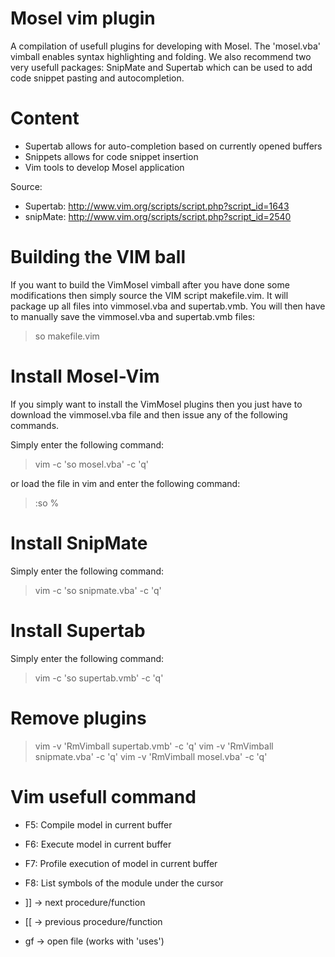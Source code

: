 Mosel vim plugin
================

A compilation of usefull plugins for developing with
Mosel. The 'mosel.vba' vimball enables syntax highlighting and folding.
We also recommend two very usefull packages: SnipMate and Supertab which
can be used to add code snippet pasting and autocompletion.

Content
=======
* Supertab allows for auto-completion based on currently opened buffers
* Snippets allows for code snippet insertion
* Vim tools to develop Mosel application

Source:
* Supertab: http://www.vim.org/scripts/script.php?script_id=1643
* snipMate: http://www.vim.org/scripts/script.php?script_id=2540

Building the VIM ball
=====================
If you want to build the VimMosel vimball after you have done some modifications then simply source the VIM script makefile.vim. It will package up all files into vimmosel.vba and supertab.vmb. You will then have to manually save the vimmosel.vba and supertab.vmb files:
> so makefile.vim

Install Mosel-Vim
=================
If you simply want to install the VimMosel plugins then you just have to download the vimmosel.vba file and then issue any of the following commands.

Simply enter the following command:
> vim -c 'so mosel.vba' -c 'q'

or load the file in vim and enter the following command:
> :so %

Install SnipMate
================
Simply enter the following command:
> vim -c 'so snipmate.vba' -c 'q'

Install Supertab
================
Simply enter the following command:
> vim -c 'so supertab.vmb' -c 'q'

Remove plugins
==============
> vim -v 'RmVimball supertab.vmb' -c 'q'
> vim -v 'RmVimball snipmate.vba' -c 'q'
> vim -v 'RmVimball mosel.vba' -c 'q'

Vim usefull command
===================
* F5: Compile model in current buffer
* F6: Execute model in current buffer
* F7: Profile execution of model in current buffer
* F8: List symbols of the module under the cursor

* ]] -> next procedure/function
* [[ -> previous procedure/function
* gf -> open file (works with 'uses')

